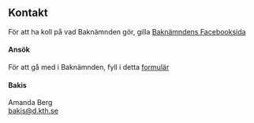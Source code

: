 ## Kontakt

För att ha koll på vad Baknämnden gör, gilla
[Baknämndens Facebooksida](https://www.facebook.com/baknamnden)

#### Ansök
För att gå med i Baknämnden, fyll i detta [formulär](https://forms.gle/YFBZR2jSypeHAPjy6)

#### Bakis

Amanda Berg <br>
[bakis@d.kth.se](mailto:bakis@d.kth.se)
